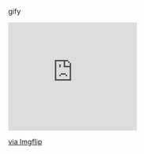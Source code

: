 gify
<div style="width:260px;max-width:100%;"><div style="height:0;padding-bottom:84.23%;position:relative;"><iframe width="260" height="219" style="position:absolute;top:0;left:0;width:100%;height:100%;" frameBorder="0" src="https://imgflip.com/embed/4pbirk"></iframe></div><p><a href="https://imgflip.com/gif/4pbirk">via Imgflip</a></p></div>
